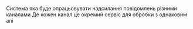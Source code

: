 Система яка буде опрацьовувати надсилання повідомлень різними каналами
Де кожен канал це окремий сервіс для обробки з однаковим апі

